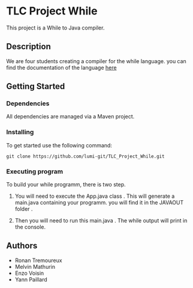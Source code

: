 # TLC Project While

This project is a While to Java compiler.

## Description

We are four students creating a compiler for the while language.
you can find the documentation of the language [here](Specifications_while.pdf)

## Getting Started

### Dependencies

All dependencies are managed via a Maven project.

### Installing
To get started use the following command:
```
git clone https://github.com/lumi-git/TLC_Project_While.git
```

### Executing program



To build your while programm, there is two step.

1) You will need to execute the App.java class . This will generate a main.java containing your programm. you will 
find it in the JAVAOUT folder .

2) Then you will need to run this main.java . The while output will print in the console. 




## Authors

* Ronan Tremoureux
* Melvin Mathurin
* Enzo Voisin
* Yann Paillard
